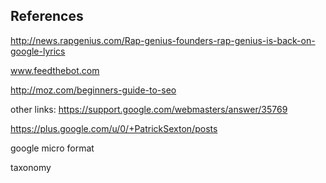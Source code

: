 

References
----------
http://news.rapgenius.com/Rap-genius-founders-rap-genius-is-back-on-google-lyrics

www.feedthebot.com

http://moz.com/beginners-guide-to-seo


other links:
https://support.google.com/webmasters/answer/35769

https://plus.google.com/u/0/+PatrickSexton/posts

google micro format

taxonomy


